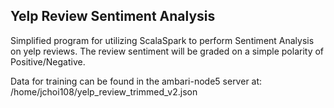 ## Yelp Review Sentiment Analysis

Simplified program for utilizing ScalaSpark to perform Sentiment Analysis on yelp reviews. The review sentiment will be graded on a simple polarity of Positive/Negative. 

Data for training can be found in the ambari-node5 server at:
/home/jchoi108/yelp_review_trimmed_v2.json


